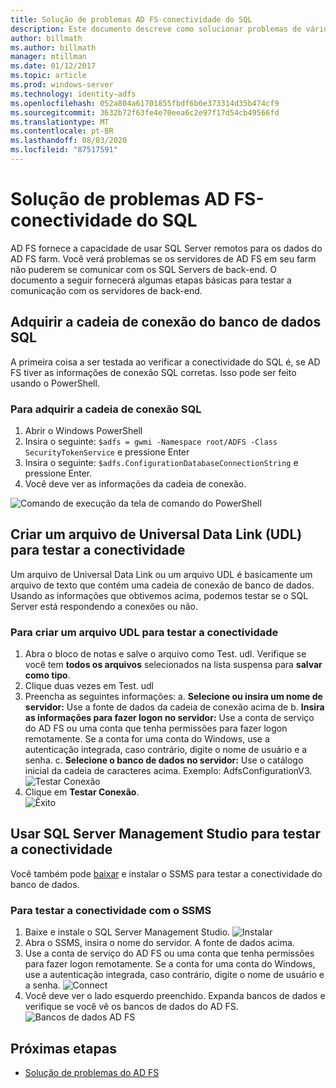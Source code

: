 ```yaml
---
title: Solução de problemas AD FS-conectividade do SQL
description: Este documento descreve como solucionar problemas de vários aspectos do AD FS
author: billmath
ms.author: billmath
manager: mtillman
ms.date: 01/12/2017
ms.topic: article
ms.prod: windows-server
ms.technology: identity-adfs
ms.openlocfilehash: 052a804a61701855fbdf6b6e373314d35b474cf9
ms.sourcegitcommit: 3632b72f63fe4e70eea6c2e97f17d54cb49566fd
ms.translationtype: MT
ms.contentlocale: pt-BR
ms.lasthandoff: 08/03/2020
ms.locfileid: "87517591"
---
```

# <a name="ad-fs-troubleshooting---sql-connectivity"></a>Solução de problemas AD FS-conectividade do SQL
AD FS fornece a capacidade de usar SQL Server remotos para os dados do AD FS farm.  Você verá problemas se os servidores de AD FS em seu farm não puderem se comunicar com os SQL Servers de back-end.  O documento a seguir fornecerá algumas etapas básicas para testar a comunicação com os servidores de back-end.

## <a name="acquire-the-sql-database-connection-string"></a>Adquirir a cadeia de conexão do banco de dados SQL
A primeira coisa a ser testada ao verificar a conectividade do SQL é, se AD FS tiver as informações de conexão SQL corretas.  Isso pode ser feito usando o PowerShell.

### <a name="to-acquire-the-sql-connection-string"></a>Para adquirir a cadeia de conexão SQL
1.  Abrir o Windows PowerShell
2. Insira o seguinte: `$adfs = gwmi -Namespace root/ADFS -Class SecurityTokenService` e pressione Enter
3. Insira o seguinte: `$adfs.ConfigurationDatabaseConnectionString` e pressione Enter.
4. Você deve ver as informações da cadeia de conexão.

![Comando de execução da tela de comando do PowerShell](media/ad-fs-tshoot-sql/sql2.png)

## <a name="create-a-universal-data-link-udl-file-to-test-connectivity"></a>Criar um arquivo de Universal Data Link (UDL) para testar a conectividade
Um arquivo de Universal Data Link ou um arquivo UDL é basicamente um arquivo de texto que contém uma cadeia de conexão de banco de dados.  Usando as informações que obtivemos acima, podemos testar se o SQL Server está respondendo a conexões ou não.

### <a name="to-create-a-udl-file-to-test-connectivity"></a>Para criar um arquivo UDL para testar a conectividade

1. Abra o bloco de notas e salve o arquivo como Test. udl.  Verifique se você tem **todos os arquivos** selecionados na lista suspensa para **salvar como tipo**.
2. Clique duas vezes em Test. udl
3. Preencha as seguintes informações: a. **Selecione ou insira um nome de servidor:**  Use a fonte de dados da cadeia de conexão acima de b. **Insira as informações para fazer logon no servidor:**  Use a conta de serviço do AD FS ou uma conta que tenha permissões para fazer logon remotamente.  Se a conta for uma conta do Windows, use a autenticação integrada, caso contrário, digite o nome de usuário e a senha.
    c. **Selecione o banco de dados no servidor:** Use o catálogo inicial da cadeia de caracteres acima.  Exemplo: AdfsConfigurationV3.
   ![Testar Conexão](media/ad-fs-tshoot-sql/sql4.png)
1. Clique em **Testar Conexão**.</br>
![Êxito](media/ad-fs-tshoot-sql/sql3.png)

## <a name="use-sql-server-management-studio-to-test-connectivity"></a>Usar SQL Server Management Studio para testar a conectividade
Você também pode [baixar](https://go.microsoft.com/fwlink/?linkid=864329) e instalar o SSMS para testar a conectividade do banco de dados.

### <a name="to-test-connectivity-with-ssms"></a>Para testar a conectividade com o SSMS
1. Baixe e instale o SQL Server Management Studio.
![Instalar](media/ad-fs-tshoot-sql/sql5.png)
1. Abra o SSMS, insira o nome do servidor.  A fonte de dados acima.
2. Use a conta de serviço do AD FS ou uma conta que tenha permissões para fazer logon remotamente.  Se a conta for uma conta do Windows, use a autenticação integrada, caso contrário, digite o nome de usuário e a senha.
![Connect](media/ad-fs-tshoot-sql/sql6.png)
1. Você deve ver o lado esquerdo preenchido.  Expanda bancos de dados e verifique se você vê os bancos de dados do AD FS.
![Bancos de dados AD FS](media/ad-fs-tshoot-sql/sql7.png)

## <a name="next-steps"></a>Próximas etapas

- [Solução de problemas do AD FS](ad-fs-tshoot-overview.md)